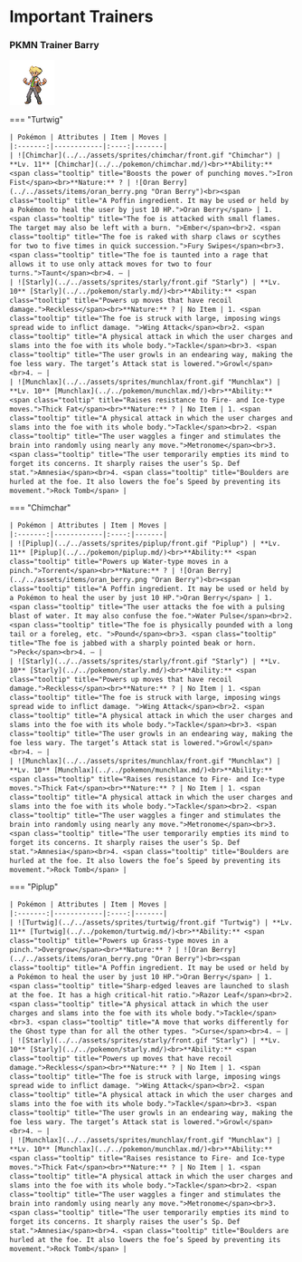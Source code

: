 # Important Trainers

### PKMN Trainer Barry

![PKMN Trainer Barry](../../assets/important_trainers/barry.png "PKMN Trainer Barry")

=== "Turtwig"

	| Pokémon | Attributes | Item | Moves |
	|:-------:|------------|:----:|-------|
	| ![Chimchar](../../assets/sprites/chimchar/front.gif "Chimchar") | **Lv. 11** [Chimchar](../../pokemon/chimchar.md/)<br>**Ability:** <span class="tooltip" title="Boosts the power of punching moves.">Iron Fist</span><br>**Nature:** ? | ![Oran Berry](../../assets/items/oran_berry.png "Oran Berry")<br><span class="tooltip" title="A Poffin ingredient. It may be used or held by a Pokémon to heal the user by just 10 HP.">Oran Berry</span> | 1. <span class="tooltip" title="The foe is attacked with small flames. The target may also be left with a burn. ">Ember</span><br>2. <span class="tooltip" title="The foe is raked with sharp claws or scythes for two to five times in quick succession.">Fury Swipes</span><br>3. <span class="tooltip" title="The foe is taunted into a rage that allows it to use only attack moves for two to four turns.">Taunt</span><br>4. — |
	| ![Starly](../../assets/sprites/starly/front.gif "Starly") | **Lv. 10** [Starly](../../pokemon/starly.md/)<br>**Ability:** <span class="tooltip" title="Powers up moves that have recoil damage.">Reckless</span><br>**Nature:** ? | No Item | 1. <span class="tooltip" title="The foe is struck with large, imposing wings spread wide to inflict damage. ">Wing Attack</span><br>2. <span class="tooltip" title="A physical attack in which the user charges and slams into the foe with its whole body.">Tackle</span><br>3. <span class="tooltip" title="The user growls in an endearing way, making the foe less wary. The target’s Attack stat is lowered.">Growl</span><br>4. — |
	| ![Munchlax](../../assets/sprites/munchlax/front.gif "Munchlax") | **Lv. 10** [Munchlax](../../pokemon/munchlax.md/)<br>**Ability:** <span class="tooltip" title="Raises resistance to Fire-​ and Ice-type moves.">Thick Fat</span><br>**Nature:** ? | No Item | 1. <span class="tooltip" title="A physical attack in which the user charges and slams into the foe with its whole body.">Tackle</span><br>2. <span class="tooltip" title="The user waggles a finger and stimulates the brain into randomly using nearly any move.">Metronome</span><br>3. <span class="tooltip" title="The user temporarily empties its mind to forget its concerns. It sharply raises the user’s Sp. Def stat.">Amnesia</span><br>4. <span class="tooltip" title="Boulders are hurled at the foe. It also lowers the foe’s Speed by preventing its movement.">Rock Tomb</span> |
	
=== "Chimchar"

	| Pokémon | Attributes | Item | Moves |
	|:-------:|------------|:----:|-------|
	| ![Piplup](../../assets/sprites/piplup/front.gif "Piplup") | **Lv. 11** [Piplup](../../pokemon/piplup.md/)<br>**Ability:** <span class="tooltip" title="Powers up Water-type moves in a pinch.">Torrent</span><br>**Nature:** ? | ![Oran Berry](../../assets/items/oran_berry.png "Oran Berry")<br><span class="tooltip" title="A Poffin ingredient. It may be used or held by a Pokémon to heal the user by just 10 HP.">Oran Berry</span> | 1. <span class="tooltip" title="The user attacks the foe with a pulsing blast of water. It may also confuse the foe.">Water Pulse</span><br>2. <span class="tooltip" title="The foe is physically pounded with a long tail or a foreleg, etc. ">Pound</span><br>3. <span class="tooltip" title="The foe is jabbed with a sharply pointed beak or horn. ">Peck</span><br>4. — |
	| ![Starly](../../assets/sprites/starly/front.gif "Starly") | **Lv. 10** [Starly](../../pokemon/starly.md/)<br>**Ability:** <span class="tooltip" title="Powers up moves that have recoil damage.">Reckless</span><br>**Nature:** ? | No Item | 1. <span class="tooltip" title="The foe is struck with large, imposing wings spread wide to inflict damage. ">Wing Attack</span><br>2. <span class="tooltip" title="A physical attack in which the user charges and slams into the foe with its whole body.">Tackle</span><br>3. <span class="tooltip" title="The user growls in an endearing way, making the foe less wary. The target’s Attack stat is lowered.">Growl</span><br>4. — |
	| ![Munchlax](../../assets/sprites/munchlax/front.gif "Munchlax") | **Lv. 10** [Munchlax](../../pokemon/munchlax.md/)<br>**Ability:** <span class="tooltip" title="Raises resistance to Fire-​ and Ice-type moves.">Thick Fat</span><br>**Nature:** ? | No Item | 1. <span class="tooltip" title="A physical attack in which the user charges and slams into the foe with its whole body.">Tackle</span><br>2. <span class="tooltip" title="The user waggles a finger and stimulates the brain into randomly using nearly any move.">Metronome</span><br>3. <span class="tooltip" title="The user temporarily empties its mind to forget its concerns. It sharply raises the user’s Sp. Def stat.">Amnesia</span><br>4. <span class="tooltip" title="Boulders are hurled at the foe. It also lowers the foe’s Speed by preventing its movement.">Rock Tomb</span> |
	
=== "Piplup"

	| Pokémon | Attributes | Item | Moves |
	|:-------:|------------|:----:|-------|
	| ![Turtwig](../../assets/sprites/turtwig/front.gif "Turtwig") | **Lv. 11** [Turtwig](../../pokemon/turtwig.md/)<br>**Ability:** <span class="tooltip" title="Powers up Grass-type moves in a pinch.">Overgrow</span><br>**Nature:** ? | ![Oran Berry](../../assets/items/oran_berry.png "Oran Berry")<br><span class="tooltip" title="A Poffin ingredient. It may be used or held by a Pokémon to heal the user by just 10 HP.">Oran Berry</span> | 1. <span class="tooltip" title="Sharp-edged leaves are launched to slash at the foe. It has a high critical-hit ratio.">Razor Leaf</span><br>2. <span class="tooltip" title="A physical attack in which the user charges and slams into the foe with its whole body.">Tackle</span><br>3. <span class="tooltip" title="A move that works differently for the Ghost type than for all the other types. ">Curse</span><br>4. — |
	| ![Starly](../../assets/sprites/starly/front.gif "Starly") | **Lv. 10** [Starly](../../pokemon/starly.md/)<br>**Ability:** <span class="tooltip" title="Powers up moves that have recoil damage.">Reckless</span><br>**Nature:** ? | No Item | 1. <span class="tooltip" title="The foe is struck with large, imposing wings spread wide to inflict damage. ">Wing Attack</span><br>2. <span class="tooltip" title="A physical attack in which the user charges and slams into the foe with its whole body.">Tackle</span><br>3. <span class="tooltip" title="The user growls in an endearing way, making the foe less wary. The target’s Attack stat is lowered.">Growl</span><br>4. — |
	| ![Munchlax](../../assets/sprites/munchlax/front.gif "Munchlax") | **Lv. 10** [Munchlax](../../pokemon/munchlax.md/)<br>**Ability:** <span class="tooltip" title="Raises resistance to Fire-​ and Ice-type moves.">Thick Fat</span><br>**Nature:** ? | No Item | 1. <span class="tooltip" title="A physical attack in which the user charges and slams into the foe with its whole body.">Tackle</span><br>2. <span class="tooltip" title="The user waggles a finger and stimulates the brain into randomly using nearly any move.">Metronome</span><br>3. <span class="tooltip" title="The user temporarily empties its mind to forget its concerns. It sharply raises the user’s Sp. Def stat.">Amnesia</span><br>4. <span class="tooltip" title="Boulders are hurled at the foe. It also lowers the foe’s Speed by preventing its movement.">Rock Tomb</span> |
	

